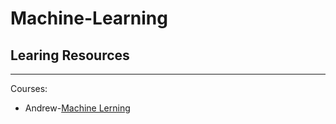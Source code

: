 # Machine-Learning

## Learing Resources
---

Courses:
* Andrew-[Machine Lerning](https://www.coursera.org/learn/machine-learning#)
